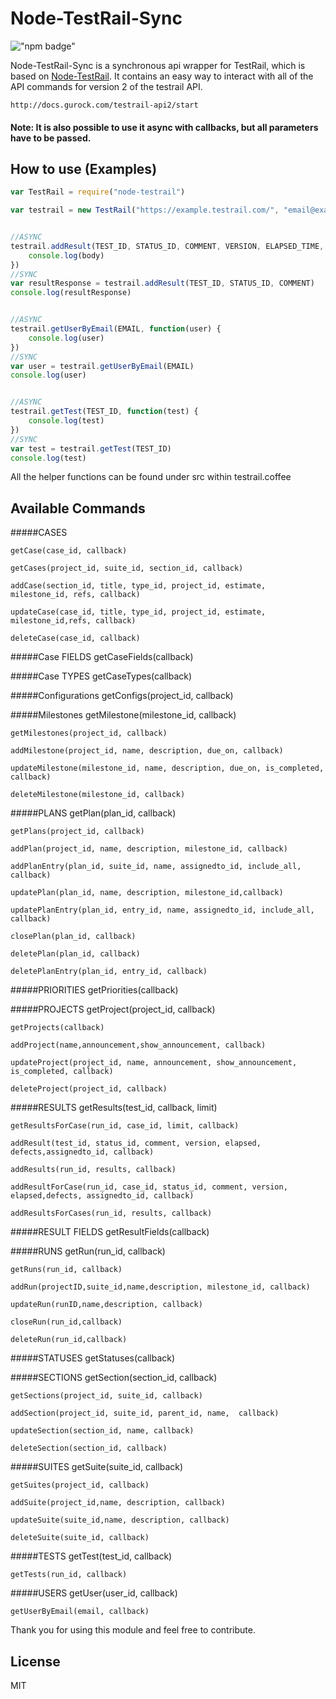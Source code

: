 Node-TestRail-Sync
=========


!["npm badge"](https://nodei.co/npm/node-testrail-sync.png)

Node-TestRail-Sync is a synchronous api wrapper for TestRail, which is based on [Node-TestRail](https://github.com/Stewart-Taylor/Node-TestRail). It contains an easy way to interact with all of the API commands for version 2 of the testrail API.

    http://docs.gurock.com/testrail-api2/start

#### Note: It is also possible to use it async with callbacks, but all parameters have to be passed.

How to use (Examples)
----
```javascript
var TestRail = require("node-testrail")

var testrail = new TestRail("https://example.testrail.com/", "email@example.com", "password")


//ASYNC
testrail.addResult(TEST_ID, STATUS_ID, COMMENT, VERSION, ELAPSED_TIME, DEFECTS, ASSIGNEDTO_ID, function(body) {
    console.log(body)
})
//SYNC
var resultResponse = testrail.addResult(TEST_ID, STATUS_ID, COMMENT)
console.log(resultResponse)


//ASYNC
testrail.getUserByEmail(EMAIL, function(user) {
    console.log(user)
})
//SYNC
var user = testrail.getUserByEmail(EMAIL)
console.log(user)


//ASYNC
testrail.getTest(TEST_ID, function(test) {
    console.log(test)
})
//SYNC
var test = testrail.getTest(TEST_ID)
console.log(test)
```

All the helper functions can be found under src within testrail.coffee



Available Commands
----

#####CASES


	getCase(case_id, callback)

	getCases(project_id, suite_id, section_id, callback)

	addCase(section_id, title, type_id, project_id, estimate, milestone_id, refs, callback)

	updateCase(case_id, title, type_id, project_id, estimate, milestone_id,refs, callback)

	deleteCase(case_id, callback)

#####Case FIELDS
	getCaseFields(callback)

#####Case TYPES
	getCaseTypes(callback)

#####Configurations
	getConfigs(project_id, callback)

#####Milestones
	getMilestone(milestone_id, callback)

	getMilestones(project_id, callback)

	addMilestone(project_id, name, description, due_on, callback)

	updateMilestone(milestone_id, name, description, due_on, is_completed, callback)

	deleteMilestone(milestone_id, callback)

#####PLANS
	getPlan(plan_id, callback)

	getPlans(project_id, callback)

	addPlan(project_id, name, description, milestone_id, callback)

	addPlanEntry(plan_id, suite_id, name, assignedto_id, include_all, callback)

	updatePlan(plan_id, name, description, milestone_id,callback)

	updatePlanEntry(plan_id, entry_id, name, assignedto_id, include_all, callback)

	closePlan(plan_id, callback)

	deletePlan(plan_id, callback)

	deletePlanEntry(plan_id, entry_id, callback)


#####PRIORITIES
	getPriorities(callback)

#####PROJECTS
	getProject(project_id, callback)

	getProjects(callback)

	addProject(name,announcement,show_announcement, callback)

	updateProject(project_id, name, announcement, show_announcement, is_completed, callback)

	deleteProject(project_id, callback)

#####RESULTS
	getResults(test_id, callback, limit)

	getResultsForCase(run_id, case_id, limit, callback)

	addResult(test_id, status_id, comment, version, elapsed, defects,assignedto_id, callback)

	addResults(run_id, results, callback)

	addResultForCase(run_id, case_id, status_id, comment, version, elapsed,defects, assignedto_id, callback)

	addResultsForCases(run_id, results, callback)

#####RESULT FIELDS
	getResultFields(callback)

#####RUNS
	getRun(run_id, callback)

	getRuns(run_id, callback)

	addRun(projectID,suite_id,name,description, milestone_id, callback)

	updateRun(runID,name,description, callback)

	closeRun(run_id,callback)

	deleteRun(run_id,callback)

#####STATUSES
	getStatuses(callback)

#####SECTIONS
	getSection(section_id, callback)

	getSections(project_id, suite_id, callback)

	addSection(project_id, suite_id, parent_id, name,  callback)

	updateSection(section_id, name, callback)

	deleteSection(section_id, callback)


#####SUITES
	getSuite(suite_id, callback)

	getSuites(project_id, callback)

	addSuite(project_id,name, description, callback)

	updateSuite(suite_id,name, description, callback)

	deleteSuite(suite_id, callback)

#####TESTS
	getTest(test_id, callback)

	getTests(run_id, callback)

#####USERS
	getUser(user_id, callback)

	getUserByEmail(email, callback)



Thank you for using this module and feel free to contribute.

License
----

MIT
